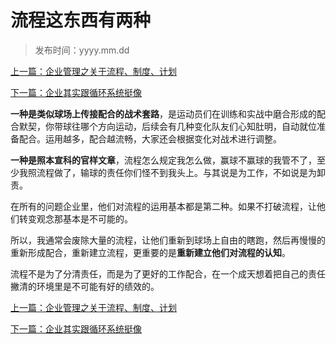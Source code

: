 # 流程这东西有两种
>
>发布时间：yyyy.mm.dd

[上一篇：企业管理之关于流程、制度、计划](/work/article8)

[下一篇：企业其实跟循环系统挺像](/work/article10)

**一种是类似球场上传接配合的战术套路**，是运动员们在训练和实战中磨合形成的配合默契，你带球往哪个方向运动，后续会有几种变化队友们心知肚明，自动就位准备配合。运用越多，配合越流畅，大家还会根据变化对战术进行调整。 

**一种是照本宣科的官样文章**，流程怎么规定我怎么做，赢球不赢球的我管不了，至少我照流程做了，输球的责任你们怪不到我头上。与其说是为工作，不如说是为卸责。 

在所有的问题企业里，他们对流程的运用基本都是第二种。如果不打破流程，让他们转变观念那基本是不可能的。

所以，我通常会废除大量的流程，让他们重新到球场上自由的瞎跑，然后再慢慢的重新形成配合，重新建立流程，更重要的是**重新建立他们对流程的认知**。 

流程不是为了分清责任，而是为了更好的工作配合，在一个成天想着把自己的责任撇清的环境里是不可能有好的绩效的。

[上一篇：企业管理之关于流程、制度、计划](/work/article8)

[下一篇：企业其实跟循环系统挺像](/work/article10)















​     











